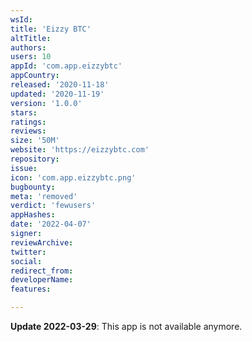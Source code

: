 ```yaml
---
wsId: 
title: 'Eizzy BTC'
altTitle: 
authors: 
users: 10
appId: 'com.app.eizzybtc'
appCountry: 
released: '2020-11-18'
updated: '2020-11-19'
version: '1.0.0'
stars: 
ratings: 
reviews: 
size: '50M'
website: 'https://eizzybtc.com'
repository: 
issue: 
icon: 'com.app.eizzybtc.png'
bugbounty: 
meta: 'removed'
verdict: 'fewusers'
appHashes: 
date: '2022-04-07'
signer: 
reviewArchive: 
twitter: 
social: 
redirect_from: 
developerName: 
features: 

---
```


**Update 2022-03-29**: This app is not available anymore.
